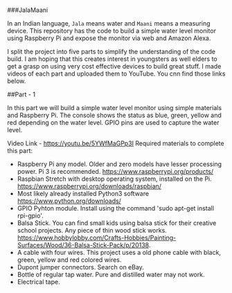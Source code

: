 
###JalaMaani


In an Indian language, `Jala` means water and `Maani` means a measuring device. This repository has the code to build a simple water level monitor using Raspberry Pi and expose the monitor via web and Amazon Alexa.

I split the project into five parts to simplify the understanding of the code build. I am hoping that this creates interest in youngsters as well elders to get a grasp on using very cost effective devices to build great stuff. I made videos of each part and uploaded them to YouTube. You cnn find those links below.

##Part - 1

In this part we will build a simple water level monitor using simple materials and Raspberry Pi. The console shows the status as blue, green, yellow and red depending on the water level. GPIO pins are used to capture the water level.

Video Link - https://youtu.be/5YWfMaGPp3I
Required materials to complete this part:
- Raspberry Pi any model. Older and zero models have lesser processing power. Pi 3 is recommended. https://www.raspberrypi.org/products/
- Raspbian Stretch with desktop operating system, installed on the Pi. https://www.raspberrypi.org/downloads/raspbian/
- Most likely already installed Python3 software https://www.python.org/downloads/
- GPIO Pyhton module. Install using the command 'sudo apt-get install rpi-gpio'.
- Balsa Stick. You can find small kids using balsa stick for their creative school projects. Any piece of thin wood stick works. https://www.hobbylobby.com/Crafts-Hobbies/Painting-Surfaces/Wood/36-Balsa-Stick-Pack/p/20138. 
- A cable with four wires. This project uses a old phone cable with black, green, yellow and red colored wires.
- Dupont jumper connectors. Search on eBay. 
- Bottle of regular tap water. Pure and distilled water may not work.
- Electrical tape.

